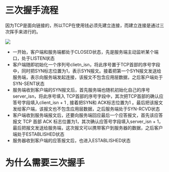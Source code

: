 # 三次握手流程
因为TCP是面向链接的，所以TCP在使用钱必须先建立连接，而建立连接是通过三次挥手来进行的。

![](https://tva1.sinaimg.cn/large/008eGmZEgy1go9ybdei2tj310g0u0gpf.jpg)

- 一开始，客户端和服务端都处于CLOSED状态，先是服务端主动监听某个端口，处于LISTEN状态
- 客户端随即初始化一个序列号clietn_isn，将此序号置于TCP首部的序号字段中，同时把SYN标志位置为1，表示SYN报文。接着把第一个SYN报文发送给服务端，表示向服务端发起连接，该报文不包含应用层数据，之后客户端处于SYN-SENT状态
- 服务端收到客户端的SYN报文后，首先服务端也随机初始化自己的序号server_isn，将此序号填入 TCP首部的序号字段中，其次把TCP首部的确认应答号字段填入client_isn + 1 , 接着把SYN和 ACK标志位置为1 。最后把该报文发给客户端，该报文也不包含应用层数据，之后服务端处于SYN-RCVD状态
- 客户端收到服务端报文后，还要向服务端回应最后一个应答报文，首先该应答报文 TCP 首部 ACK 标志位置为1，其次确认应答号字段填入server_isn + 1，最后把报文发送给服务端，这次报文可以携带客户到服务器的数据，之后客户端处于ESTABLISHED状态
- 服务器收到客户端的应答报文后，也进入ESTABLISHED状态

# 为什么需要三次握手
